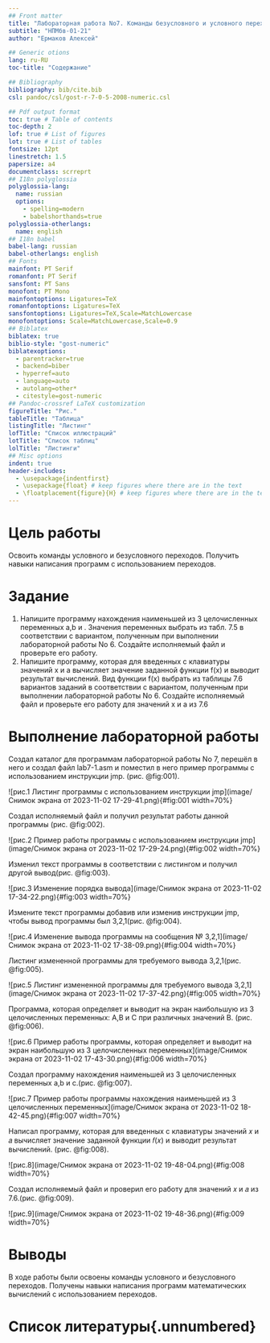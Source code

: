 ```yaml
---
## Front matter
title: "Лабораторная работа No7. Команды безусловного и условного переходов в Nasm. Программирование ветвлений."
subtitle: "НПМбв-01-21"
author: "Ермаков Алексей"

## Generic otions
lang: ru-RU
toc-title: "Содержание"

## Bibliography
bibliography: bib/cite.bib
csl: pandoc/csl/gost-r-7-0-5-2008-numeric.csl

## Pdf output format
toc: true # Table of contents
toc-depth: 2
lof: true # List of figures
lot: true # List of tables
fontsize: 12pt
linestretch: 1.5
papersize: a4
documentclass: scrreprt
## I18n polyglossia
polyglossia-lang:
  name: russian
  options:
	- spelling=modern
	- babelshorthands=true
polyglossia-otherlangs:
  name: english
## I18n babel
babel-lang: russian
babel-otherlangs: english
## Fonts
mainfont: PT Serif
romanfont: PT Serif
sansfont: PT Sans
monofont: PT Mono
mainfontoptions: Ligatures=TeX
romanfontoptions: Ligatures=TeX
sansfontoptions: Ligatures=TeX,Scale=MatchLowercase
monofontoptions: Scale=MatchLowercase,Scale=0.9
## Biblatex
biblatex: true
biblio-style: "gost-numeric"
biblatexoptions:
  - parentracker=true
  - backend=biber
  - hyperref=auto
  - language=auto
  - autolang=other*
  - citestyle=gost-numeric
## Pandoc-crossref LaTeX customization
figureTitle: "Рис."
tableTitle: "Таблица"
listingTitle: "Листинг"
lofTitle: "Список иллюстраций"
lotTitle: "Список таблиц"
lolTitle: "Листинги"
## Misc options
indent: true
header-includes:
  - \usepackage{indentfirst}
  - \usepackage{float} # keep figures where there are in the text
  - \floatplacement{figure}{H} # keep figures where there are in the text
---
```


# Цель работы

Освоить команды условного и безусловного переходов. Получить навыки написания
программ с использованием переходов. 

# Задание

1. Напишите программу нахождения наименьшей из 3 целочисленных переменных a,b и .
Значения переменных выбрать из табл. 7.5 в соответствии с вариантом, полученным
при выполнении лабораторной работы No 6. Создайте исполняемый файл и проверьте
его работу.
2. Напишите программу, которая для введенных с клавиатуры значений x и a вычисляет
значение заданной функции f(x) и выводит результат вычислений. Вид функции f(x)
выбрать из таблицы 7.6 вариантов заданий в соответствии с вариантом, полученным
при выполнении лабораторной работы No 6. Создайте исполняемый файл и проверьте
его работу для значений x и a из 7.6


# Выполнение лабораторной работы

Создал каталог для программам лабораторной работы No 7, перешёл в него и создал файл lab7-1.asm и поместил в него пример программы с использованием инструкции jmp. (рис. @fig:001).

![рис.1 Листинг программы с использованием инструкции jmp](image/Снимок экрана от 2023-11-02 17-29-41.png){#fig:001 width=70%}

Создал исполняемый файл и получил результат работы данной программы (рис. @fig:002).

![рис.2 Пример работы программы с использованием инструкции jmp](image/Снимок экрана от 2023-11-02 17-29-24.png){#fig:002 width=70%}

 Изменил текст программы в соответствии с листингом и получил другой вывод(рис. @fig:003).

![рис.3 Изменение порядка вывода](image/Снимок экрана от 2023-11-02 17-34-22.png){#fig:003 width=70%}

Измените текст программы добавив или изменив инструкции jmp, чтобы вывод программы был 3,2,1(рис. @fig:004).

![рис.4 Изменение вывода программы  на сообщения № 3,2,1](image/Снимок экрана от 2023-11-02 17-38-09.png){#fig:004 width=70%}

Листинг измененной программы для требуемого вывода 3,2,1(рис. @fig:005).

![рис.5 Листинг измененной программы для требуемого вывода 3,2,1](image/Снимок экрана от 2023-11-02 17-37-42.png){#fig:005 width=70%}


Программа, которая определяет и выводит на экран наибольшую из 3 целочисленных переменных: A,B и C при различных  значений B. (рис. @fig:006).

![рис.6 Пример работы программы, которая определяет и выводит на экран наибольшую из 3 целочисленных переменных](image/Снимок экрана от 2023-11-02 17-43-30.png){#fig:006 width=70%}


Создал программу нахождения наименьшей из 3 целочисленных переменных a,b и с.(рис. @fig:007).

![рис.7 Пример работы программы нахождения наименьшей из 3 целочисленных переменных](image/Снимок экрана от 2023-11-02 18-42-45.png){#fig:007 width=70%}


Написал программу, которая для введенных с клавиатуры значений 𝑥 и 𝑎 вычисляет
значение заданной функции 𝑓(𝑥) и выводит результат вычислений. (рис. @fig:008).

![рис.8](image/Снимок экрана от 2023-11-02 19-48-04.png){#fig:008 width=70%}

Создал исполняемый файл и проверил его работу для значений 𝑥 и 𝑎 из 7.6.(рис. @fig:009).

![рис.9](image/Снимок экрана от 2023-11-02 19-48-36.png){#fig:009 width=70%}

# Выводы

В ходе работы были освоены команды условного и безусловного переходов. Получены навыки написания программ математических вычислений с использованием переходов.
# Список литературы{.unnumbered}


